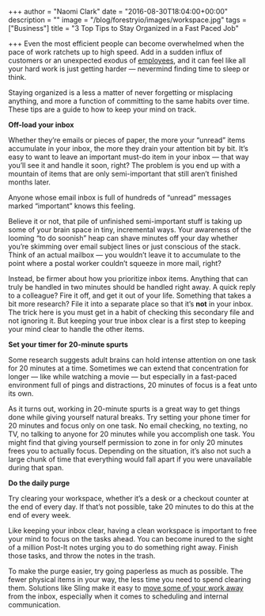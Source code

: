 +++
author = "Naomi Clark"
date = "2016-08-30T18:04:00+00:00"
description = ""
image = "/blog/forestryio/images/workspace.jpg"
tags = ["Business"]
title = "3 Top Tips to Stay Organized in a Fast Paced Job"

+++
Even the most efficient people can become overwhelmed when the pace of work ratchets up to high speed. Add in a sudden influx of customers or an unexpected exodus of [employees](https://getsling.com/blog/post/schedule-my-employees/), and it can feel like all your hard work is just getting harder — nevermind finding time to sleep or think.

Staying organized is a less a matter of never forgetting or misplacing anything, and more a function of committing to the same habits over time. These tips are a guide to how to keep your mind on track.

**Off-load your inbox**

Whether they’re emails or pieces of paper, the more your “unread” items accumulate in your inbox, the more they drain your attention bit by bit. It’s easy to want to leave an important must-do item in your inbox — that way you’ll see it and handle it soon, right? The problem is you end up with a mountain of items that are only semi-important that still aren’t finished months later.

Anyone whose email inbox is full of hundreds of “unread” messages marked “important” knows this feeling.

Believe it or not, that pile of unfinished semi-important stuff is taking up some of your brain space in tiny, incremental ways. Your awareness of the looming “to do soonish” heap can shave minutes off your day whether you’re skimming over email subject lines or just conscious of the stack. Think of an actual mailbox — you wouldn’t leave it to accumulate to the point where a postal worker couldn’t squeeze in more mail, right?

Instead, be firmer about how you prioritize inbox items. Anything that can truly be handled in two minutes should be handled right away. A quick reply to a colleague? Fire it off, and get it out of your life. Something that takes a bit more research? File it into a separate place so that it’s **not** in your inbox. The trick here is you must get in a habit of checking this secondary file and not ignoring it. But keeping your true inbox clear is a first step to keeping your mind clear to handle the other items.

**Set your timer for 20-minute spurts**

Some research suggests adult brains can hold intense attention on one task for 20 minutes at a time. Sometimes we can extend that concentration for longer — like while watching a movie — but especially in a fast-paced environment full of pings and distractions, 20 minutes of focus is a feat unto its own.

As it turns out, working in 20-minute spurts is a great way to get things done while giving yourself natural breaks. Try setting your phone timer for 20 minutes and focus only on one task. No email checking, no texting, no TV, no talking to anyone for 20 minutes while you accomplish one task. You might find that giving yourself permission to zone in for only 20 minutes frees you to actually focus. Depending on the situation, it’s also not such a large chunk of time that everything would fall apart if you were unavailable during that span.

**Do the daily purge**

Try clearing your workspace, whether it’s a desk or a checkout counter at the end of every day. If that’s not possible, take 20 minutes to do this at the end of every week.

Like keeping your inbox clear, having a clean workspace is important to free your mind to focus on the tasks ahead. You can become inured to the sight of a million Post-It notes urging you to do something right away. Finish those tasks, and throw the notes in the trash.

To make the purge easier, try going paperless as much as possible. The fewer physical items in your way, the less time you need to spend clearing them. Solutions like Sling make it easy to [move some of your work away](https://getsling.com/blog/post/work-schedule-app/) from the inbox, especially when it comes to scheduling and internal communication.